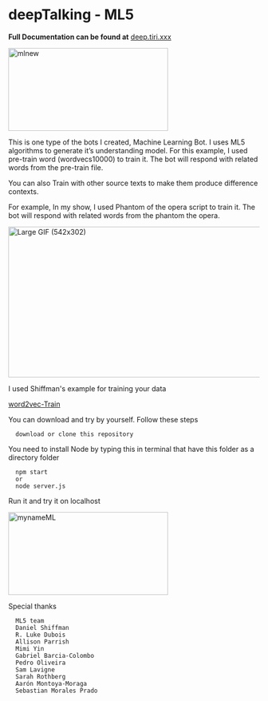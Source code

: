 # deepTalking - ML5

**Full Documentation can be found at**
[deep.tiri.xxx](https://deep.tiri.xxx/)


<a href="http://xxx.tiri.xxx/wp-content/uploads/2018/05/mlnew.gif" rel="attachment wp-att-1176"><img src="http://xxx.tiri.xxx/wp-content/uploads/2018/05/mlnew.gif" alt="mlnew" width="320" height="166" class="aligncenter size-full wp-image-1176" /></a>

This is one type of the bots I created, Machine Learning Bot. I uses ML5 algorithms to generate it’s understanding model.
For this example, I used pre-train word (wordvecs10000) to train it. The bot will respond with related words from the pre-train file.

You can also Train with other source texts to make them produce difference contexts. 

For example, In my show, I used Phantom of the opera script to train it. The bot will respond with related words from the phantom the opera. 

<a href="http://xxx.tiri.xxx/wp-content/uploads/2018/04/Large-GIF-542x302-1.gif" rel="attachment wp-att-1149"><img src="http://xxx.tiri.xxx/wp-content/uploads/2018/04/Large-GIF-542x302-1.gif" alt="Large GIF (542x302)" width="542" height="302" class="aligncenter size-full wp-image-1149" /></a>


I used Shiffman's example for training your data 


[word2vec-Train](https://github.com/shiffman/p5-word2vec/tree/master/train)


You can download and try by yourself. Follow these steps 

      download or clone this repository

You need to install Node by typing this in terminal that have this folder as a directory folder

      npm start 
      or 
      node server.js
      
Run it and try it on localhost


<a href="http://xxx.tiri.xxx/wp-content/uploads/2018/05/mynameML.gif" rel="attachment wp-att-1177"><img src="http://xxx.tiri.xxx/wp-content/uploads/2018/05/mynameML.gif" alt="mynameML" width="320" height="166" class="aligncenter size-full wp-image-1177" /></a>


Special thanks

      ML5 team 
      Daniel Shiffman
      R. Luke Dubois
      Allison Parrish
      Mimi Yin
      Gabriel Barcia-Colombo
      Pedro Oliveira
      Sam Lavigne
      Sarah Rothberg
      Aarón Montoya-Moraga
      Sebastian Morales Prado
